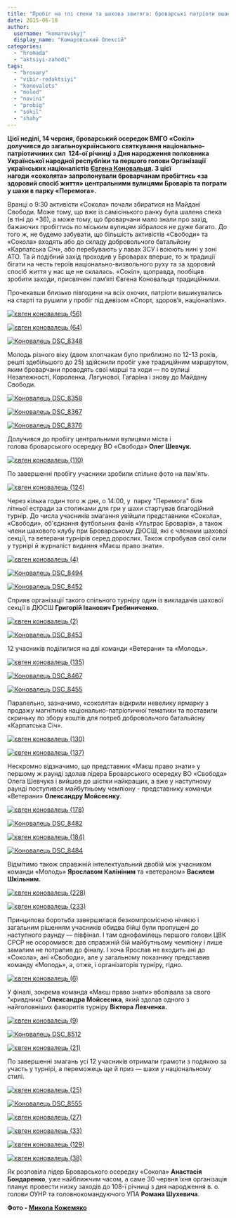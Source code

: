 ```yaml
---
title: "Пробіг на тлі спеки та шахова звитяга: броварські патріоти вшанували пам’ять Євгена Коновальця"
date: 2015-06-18
author: 
  username: "komarovskyj"
  display_name: "Комаровський Олексій"
categories: 
  - "hromada"
  - "aktsiyi-zahodi"
tags: 
  - "brovary"
  - "vibir-redaktsiyi"
  - "konovalets"
  - "molod"
  - "novini"
  - "probig"
  - "sokil"
  - "shahy"
---
```


**Цієї неділі, 14 червня, броварський осередок ВМГО «Сокіл» долучився до загальноукраїнського святкування національно-патріотичниих сил  124-ої річниці з Дня народження полковника Української народної республіки та першого голови Організації українських націоналістів [Євгена Коновальця](https://mpz.brovary.org/14-chervnya-probig-shahovyj-turnir-dnya-narodzhennya-yevgena-konovaltsya/). З цієї нагоди** **«соколята» запропонували броварчанам пробігтись «за здоровий спосіб життя» центральними вулицями Броварів та пограти у шахи в парку «Перемога».**

Вранці о 9:30 активісти «Сокола» почали збиратися на Майдані Свободи. Може тому, що вже із самісінького ранку була шалена спека (в тіні до +36), а може тому, що броварчани мало знали про захід, бажаючих пробігтись по міським вулицям зібралося не дуже багато. До того ж, не будемо забувати, що більшість активістів «Свободи» та «Сокола» входять або до складу добровольчого батальйону «Карпатська Січ», або перебувають у лавах ЗСУ і воюють нині у зоні АТО. Та й подібний захід проходив у Броварах вперше, то ж традиції бігати на честь героїв національно-визвольного руху та за здоровий спосіб життя у нас ще не склалась. «Сокіл», щоправда, пообіцяв зробити заходи, присвячені пам’яті Євгена Коновальця традиційними.

Прочекавши близько півгодини на всіх охочих, патріоти вишикувались на старті та рушили у пробіг під девізом «Спорт, здоров’я, націоналізм».

[![євген коновалець (56)](https://mpz.brovary.org/wp-content/uploads/2015/06/yevgen-konovalets-56.jpg)](https://mpz.brovary.org/wp-content/uploads/2015/06/yevgen-konovalets-56.jpg)

[![євген коновалець (64)](https://mpz.brovary.org/wp-content/uploads/2015/06/yevgen-konovalets-64.jpg)](https://mpz.brovary.org/wp-content/uploads/2015/06/yevgen-konovalets-64.jpg)

[![Коновалець DSC_8348](https://mpz.brovary.org/wp-content/uploads/2015/06/Konovalets-DSC_8348.jpg)](https://mpz.brovary.org/wp-content/uploads/2015/06/Konovalets-DSC_8348.jpg)

Молодь різного віку (двом хлопчакам було приблизно по 12-13 років, решті здебільшого до 25) здійснили пробіг уже традиційним маршрутом, яким броварчани проводять свої марші та ходи — по вулиці Незалежності, Короленка, Лагунової, Гагаріна і знову до Майдану Свободи.

[![Коновалець DSC_8358](https://mpz.brovary.org/wp-content/uploads/2015/06/Konovalets-DSC_8358.jpg)](https://mpz.brovary.org/wp-content/uploads/2015/06/Konovalets-DSC_8358.jpg)

[![Коновалець DSC_8367](https://mpz.brovary.org/wp-content/uploads/2015/06/Konovalets-DSC_8367.jpg)](https://mpz.brovary.org/wp-content/uploads/2015/06/Konovalets-DSC_8367.jpg)

[![Коновалець DSC_8376](https://mpz.brovary.org/wp-content/uploads/2015/06/Konovalets-DSC_8376.jpg)](https://mpz.brovary.org/wp-content/uploads/2015/06/Konovalets-DSC_8376.jpg)

Долучився до пробігу центральними вулицями міста і голова броварського осередку ВО «Свобода» **Олег Шевчук.**

[![євген коновалець (110)](https://mpz.brovary.org/wp-content/uploads/2015/06/yevgen-konovalets-110.jpg)](https://mpz.brovary.org/wp-content/uploads/2015/06/yevgen-konovalets-110.jpg)

По завершенні пробігу учасники зробили спільне фото на пам'ять.

[![євген коновалець (124)](https://mpz.brovary.org/wp-content/uploads/2015/06/yevgen-konovalets-124.jpg)](https://mpz.brovary.org/wp-content/uploads/2015/06/yevgen-konovalets-124.jpg)

Через кілька годин того ж дня, о 14:00, у  парку "Перемога" біля літньої естради за столиками для гри у шахи стартував благодійний турнір. До числа учасників змагання увійшли представники «Сокола», «Свободи», об'єднання футбольних фанів «Ультрас Броварів», а також члени шахового клубу при Броварському ДЮСШ, які є членами шахової секції, та ветерани турнірів серед дорослих. Також спробував свої сили у турнірі й журналіст видання «Маєш право знати».

[![євген коновалець (4)](https://mpz.brovary.org/wp-content/uploads/2015/06/yevgen-konovalets-4.jpg)](https://mpz.brovary.org/wp-content/uploads/2015/06/yevgen-konovalets-4.jpg)

[![Коновалець DSC_8494](https://mpz.brovary.org/wp-content/uploads/2015/06/Konovalets-DSC_8494.jpg)](https://mpz.brovary.org/wp-content/uploads/2015/06/Konovalets-DSC_8494.jpg)

[![Коновалець DSC_8452](https://mpz.brovary.org/wp-content/uploads/2015/06/Konovalets-DSC_8452.jpg)](https://mpz.brovary.org/wp-content/uploads/2015/06/Konovalets-DSC_8452.jpg)

Сприяв організації такого спільного турніру один із викладачів шахової секції в ДЮСШ **Григорій Іванович Гребиниченко.**

[![євген коновалець (2)](https://mpz.brovary.org/wp-content/uploads/2015/06/yevgen-konovalets-2.jpg)](https://mpz.brovary.org/wp-content/uploads/2015/06/yevgen-konovalets-2.jpg)

[![Коновалець DSC_8453](https://mpz.brovary.org/wp-content/uploads/2015/06/Konovalets-DSC_8453.jpg)](https://mpz.brovary.org/wp-content/uploads/2015/06/Konovalets-DSC_8453.jpg)

12 учасників поділилися на дві команди «Ветерани» та «Молодь».

[![євген коновалець (135)](https://mpz.brovary.org/wp-content/uploads/2015/06/yevgen-konovalets-135.jpg)](https://mpz.brovary.org/wp-content/uploads/2015/06/yevgen-konovalets-135.jpg)

[![Коновалець DSC_8467](https://mpz.brovary.org/wp-content/uploads/2015/06/Konovalets-DSC_8467.jpg)](https://mpz.brovary.org/wp-content/uploads/2015/06/Konovalets-DSC_8467.jpg)

[![Коновалець DSC_8455](https://mpz.brovary.org/wp-content/uploads/2015/06/Konovalets-DSC_8455.jpg)](https://mpz.brovary.org/wp-content/uploads/2015/06/Konovalets-DSC_8455.jpg)

Паралельно, зазначимо, «соколята» відкрили невелику ярмарку з продажу магнітиків національно-патріотичної тематики та поставили скриньку по збору коштів для потреб добровольчого батальйону «Карпатська Січ».

[![євген коновалець (130)](https://mpz.brovary.org/wp-content/uploads/2015/06/yevgen-konovalets-130.jpg)](https://mpz.brovary.org/wp-content/uploads/2015/06/yevgen-konovalets-130.jpg)

[![євген коновалець (137)](https://mpz.brovary.org/wp-content/uploads/2015/06/yevgen-konovalets-137.jpg)](https://mpz.brovary.org/wp-content/uploads/2015/06/yevgen-konovalets-137.jpg)

Нескромно відзначимо, що представник «Маєш право знати» у першому ж раунді здолав лідера Броварського осередку ВО «Свобода» Олега Шевчука і вийшов до шістки найкращих, а вже у наступному раунді поступився майбутньому чемпіону - представнику команди «Ветерани» **Олександру Мойсеєнку**.

[![євген коновалець (178)](https://mpz.brovary.org/wp-content/uploads/2015/06/yevgen-konovalets-178.jpg)](https://mpz.brovary.org/wp-content/uploads/2015/06/yevgen-konovalets-178.jpg)

[![Коновалець DSC_8482](https://mpz.brovary.org/wp-content/uploads/2015/06/Konovalets-DSC_8482.jpg)](https://mpz.brovary.org/wp-content/uploads/2015/06/Konovalets-DSC_8482.jpg)

[![євген коновалець (184)](https://mpz.brovary.org/wp-content/uploads/2015/06/yevgen-konovalets-184.jpg)](https://mpz.brovary.org/wp-content/uploads/2015/06/yevgen-konovalets-184.jpg)

[![Коновалець DSC_8484](https://mpz.brovary.org/wp-content/uploads/2015/06/Konovalets-DSC_8484.jpg)](https://mpz.brovary.org/wp-content/uploads/2015/06/Konovalets-DSC_8484.jpg)

Відмітимо також справжній інтелектуальний двобій між учасником команди «Молодь» **Ярославом Калініним** та «ветераном» **Василем Шкільним.**

[![євген коновалець (228)](https://mpz.brovary.org/wp-content/uploads/2015/06/yevgen-konovalets-228.jpg)](https://mpz.brovary.org/wp-content/uploads/2015/06/yevgen-konovalets-228.jpg)

[![євген коновалець (233)](https://mpz.brovary.org/wp-content/uploads/2015/06/yevgen-konovalets-233.jpg)](https://mpz.brovary.org/wp-content/uploads/2015/06/yevgen-konovalets-233.jpg)

Принципова боротьба завершилася безкомпромісною нічиєю і загальним рішенням учасників обидва бійці були пропущені до наступного раунду — півфінал. І там однофамілець першого голови ЦВК СРСР не осоромився: дав справжній бій майбутньому чемпіону і лише замалим не потрапив до фіналу. І хоча Ярослав не входить ані до «Сокола», ані «Свободи», але у загальному показнику представив команду «Молодь», а, отже, і організаторів турніру, гідно.

[![євген коновалець (6)](https://mpz.brovary.org/wp-content/uploads/2015/06/yevgen-konovalets-6.jpg)](https://mpz.brovary.org/wp-content/uploads/2015/06/yevgen-konovalets-6.jpg)

У фіналі, зокрема команда «Маєш право знати» вболівала за свого "кривдника" **Олександра Мойсеєнка**, який здолав одного з найголовніших фаворитів турніру **Віктора Левченка.**

[![євген коновалець (9)](https://mpz.brovary.org/wp-content/uploads/2015/06/yevgen-konovalets-9.jpg)](https://mpz.brovary.org/wp-content/uploads/2015/06/yevgen-konovalets-9.jpg)

[![Коновалець DSC_8512](https://mpz.brovary.org/wp-content/uploads/2015/06/Konovalets-DSC_8512.jpg)](https://mpz.brovary.org/wp-content/uploads/2015/06/Konovalets-DSC_8512.jpg)

[![євген коновалець (21)](https://mpz.brovary.org/wp-content/uploads/2015/06/yevgen-konovalets-21.jpg)](https://mpz.brovary.org/wp-content/uploads/2015/06/yevgen-konovalets-21.jpg)

По завершенні змагань усі 12 учасників отримали грамоти з подякою за участь у турнірі, а переможець ще й приз — шахи у національному стилі.

[![євген коновалець (25)](https://mpz.brovary.org/wp-content/uploads/2015/06/yevgen-konovalets-25.jpg)](https://mpz.brovary.org/wp-content/uploads/2015/06/yevgen-konovalets-25.jpg)

[![Коновалець DSC_8555](https://mpz.brovary.org/wp-content/uploads/2015/06/Konovalets-DSC_8555.jpg)](https://mpz.brovary.org/wp-content/uploads/2015/06/Konovalets-DSC_8555.jpg)

[![євген коновалець (27)](https://mpz.brovary.org/wp-content/uploads/2015/06/yevgen-konovalets-27.jpg)](https://mpz.brovary.org/wp-content/uploads/2015/06/yevgen-konovalets-27.jpg)

[![євген коновалець (33)](https://mpz.brovary.org/wp-content/uploads/2015/06/yevgen-konovalets-33.jpg)](https://mpz.brovary.org/wp-content/uploads/2015/06/yevgen-konovalets-33.jpg)

[![євген коновалець (129)](https://mpz.brovary.org/wp-content/uploads/2015/06/yevgen-konovalets-129.jpg)](https://mpz.brovary.org/wp-content/uploads/2015/06/yevgen-konovalets-129.jpg)

[![євген коновалець (38)](https://mpz.brovary.org/wp-content/uploads/2015/06/yevgen-konovalets-38.jpg)](https://mpz.brovary.org/wp-content/uploads/2015/06/yevgen-konovalets-38.jpg)

Як розповіла лідер Броварського осередку «Сокола» **Анастасія Бондаренко**, уже найближчим часом, а саме 30 червня їхня організація планує провести низку заходів до 108-ї річниці з дня народження в. о. голови ОУНР та головнокомандуючого УПА **Романа Шухевича**.

**Фото - [Микола Кожемяко](http://fotokray.com.ua)**

